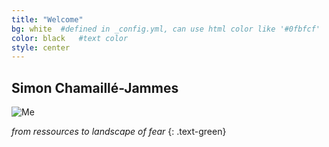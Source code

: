 ```yaml
---
title: "Welcome"
bg: white  #defined in _config.yml, can use html color like '#0fbfcf'
color: black   #text color
style: center
---
```


## Simon Chamaillé-Jammes

![Me](xxx?raw=true "Me with a beard")

*from ressources to landscape of fear*
{: .text-green}

